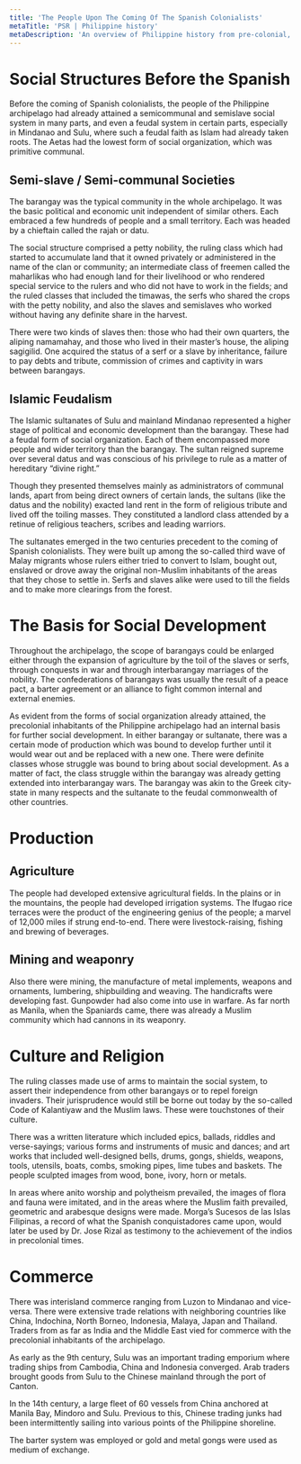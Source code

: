 ```yaml
---
title: 'The People Upon The Coming Of The Spanish Colonialists'
metaTitle: 'PSR | Philippine history'
metaDescription: 'An overview of Philippine history from pre-colonial, through Spanish and US colonialism, and now into modern US neo-colonialism.'
---
```


# Social Structures Before the Spanish

Before the coming of Spanish colonialists, the people of the Philippine archipelago had already attained a semicommunal and semislave social system in many parts, and even a feudal system in certain parts, especially in Mindanao and Sulu, where such a feudal faith as Islam had already taken roots. The Aetas had the lowest form of social organization, which was primitive communal.

## Semi-slave / Semi-communal Societies

The barangay was the typical community in the whole archipelago. It was the basic political and economic unit independent of similar others. Each embraced a few hundreds of people and a small territory. Each was headed by a chieftain called the rajah or datu.

The social structure comprised a petty nobility, the ruling class which had started to accumulate land that it owned privately or administered in the name of the clan or community; an intermediate class of freemen called the maharlikas who had enough land for their livelihood or who rendered special service to the rulers and who did not have to work in the fields; and the ruled classes that included the timawas, the serfs who shared the crops with the petty nobility, and also the slaves and semislaves who worked without having any definite share in the harvest.

There were two kinds of slaves then: those who had their own quarters, the aliping namamahay, and those who lived in their master’s house, the aliping sagigilid. One acquired the status of a serf or a slave by inheritance, failure to pay debts and tribute, commission of crimes and captivity in wars between barangays.

## Islamic Feudalism

The Islamic sultanates of Sulu and mainland Mindanao represented a higher stage of political and economic development than the barangay. These had a feudal form of social organization. Each of them encompassed more people and wider territory than the barangay. The sultan reigned supreme over several datus and was conscious of his privilege to rule as a matter of hereditary “divine right.”

Though they presented themselves mainly as administrators of communal lands, apart from being direct owners of certain lands, the sultans (like the datus and the nobility) exacted land rent in the form of religious tribute and lived off the toiling masses. They constituted a landlord class attended by a retinue of religious teachers, scribes and leading warriors.

The sultanates emerged in the two centuries precedent to the coming of Spanish colonialists. They were built up among the so-called third wave of Malay migrants whose rulers either tried to convert to Islam, bought out, enslaved or drove away the original non-Muslim inhabitants of the areas that they chose to settle in. Serfs and slaves alike were used to till the fields and to make more clearings from the forest.

# The Basis for Social Development

Throughout the archipelago, the scope of barangays could be enlarged either through the expansion of agriculture by the toil of the slaves or serfs, through conquests in war and through interbarangay marriages of the nobility. The confederations of barangays was usually the result of a peace pact, a barter agreement or an alliance to fight common internal and external enemies.

As evident from the forms of social organization already attained, the precolonial inhabitants of the Philippine archipelago had an internal basis for further social development. In either barangay or sultanate, there was a certain mode of production which was bound to develop further until it would wear out and be replaced with a new one. There were definite classes whose struggle was bound to bring about social development. As a matter of fact, the class struggle within the barangay was already getting extended into interbarangay wars. The barangay was akin to the Greek city-state in many respects and the sultanate to the feudal commonwealth of other countries.

# Production

## Agriculture

The people had developed extensive agricultural fields. In the plains or in the mountains, the people had developed irrigation systems. The Ifugao rice terraces were the product of the engineering genius of the people; a marvel of 12,000 miles if strung end-to-end. There were livestock-raising, fishing and brewing of beverages.

## Mining and weaponry

Also there were mining, the manufacture of metal implements, weapons and ornaments, lumbering, shipbuilding and weaving. The handicrafts were developing fast. Gunpowder had also come into use in warfare. As far north as Manila, when the Spaniards came, there was already a Muslim community which had cannons in its weaponry.

# Culture and Religion

The ruling classes made use of arms to maintain the social system, to assert their independence from other barangays or to repel foreign invaders. Their jurisprudence would still be borne out today by the so-called Code of Kalantiyaw and the Muslim laws. These were touchstones of their culture.

There was a written literature which included epics, ballads, riddles and verse-sayings; various forms and instruments of music and dances; and art works that included well-designed bells, drums, gongs, shields, weapons, tools, utensils, boats, combs, smoking pipes, lime tubes and baskets. The people sculpted images from wood, bone, ivory, horn or metals.

In areas where anito worship and polytheism prevailed, the images of flora and fauna were imitated, and in the areas where the Muslim faith prevailed, geometric and arabesque designs were made. Morga’s Sucesos de las Islas Filipinas, a record of what the Spanish conquistadores came upon, would later be used by Dr. Jose Rizal as testimony to the achievement of the indios in precolonial times.

# Commerce

There was interisland commerce ranging from Luzon to Mindanao and vice-versa. There were extensive trade relations with neighboring countries like China, Indochina, North Borneo, Indonesia, Malaya, Japan and Thailand.<!--citation--> Traders from as far as India and the Middle East vied for commerce with the precolonial inhabitants of the archipelago.

As early as the 9th century, Sulu was an important trading emporium where trading ships from Cambodia, China and Indonesia converged. Arab traders brought goods from Sulu to the Chinese mainland through the port of Canton.

In the 14th century, a large fleet of 60 vessels from China anchored at Manila Bay, Mindoro and Sulu. Previous to this, Chinese trading junks had been intermittently sailing into various points of the Philippine shoreline.

The barter system was employed or gold and metal gongs were used as medium of exchange.
